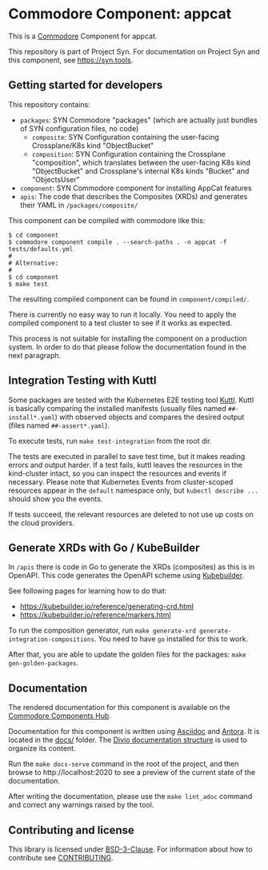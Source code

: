 # Commodore Component: appcat

This is a [Commodore][commodore] Component for appcat.

This repository is part of Project Syn.
For documentation on Project Syn and this component, see https://syn.tools.

## Getting started for developers

This repository contains:

* `packages`: SYN Commodore "packages" (which are actually just bundles of SYN configuration files, no code)
  * `composite`: SYN Configuration containing the user-facing Crossplane/K8s kind "ObjectBucket"
  * `composition`: SYN Configuration containing the Crossplane "composition", which translates between the user-facing K8s kind "ObjectBucket" and Crossplane's internal K8s kinds "Bucket" and "ObjectsUser"
* `component`: SYN Commodore component for installing AppCat features
* `apis`: The code that describes the Composites (XRDs) and generates their YAML in `/packages/composite/`

This component can be compiled with commodore like this:

```
$ cd component
$ commodore component compile . --search-paths . -n appcat -f tests/defaults.yml
#
# Alternative:
#
$ cd component
$ make test
```

The resulting compiled component can be found in `component/compiled/`.

There is currently no easy way to run it locally. You need to apply the compiled component to a test cluster to see if it works as expected.

This process is not suitable for installing the component on a production system. In order to do that please follow the documentation found in the next paragraph.

## Integration Testing with Kuttl

Some packages are tested with the Kubernetes E2E testing tool [Kuttl](https://kuttl.dev/docs).
Kuttl is basically comparing the installed manifests (usually files named `##-install*.yaml`) with observed objects and compares the desired output (files named `##-assert*.yaml`).

To execute tests, run `make test-integration` from the root dir.

The tests are executed in parallel to save test time, but it makes reading errors and output harder.
If a test fails, kuttl leaves the resources in the kind-cluster intact, so you can inspect the resources and events if necessary.
Please note that Kubernetes Events from cluster-scoped resources appear in the `default` namespace only, but `kubectl describe ...` should show you the events.

If tests succeed, the relevant resources are deleted to not use up costs on the cloud providers.

## Generate XRDs with Go / KubeBuilder

In `/apis` there is code in Go to generate the XRDs (composites) as this is in OpenAPI.
This code generates the OpenAPI scheme using [Kubebuilder](https://kubebuilder.io/).

See following pages for learning how to do that:
- https://kubebuilder.io/reference/generating-crd.html
- https://kubebuilder.io/reference/markers.html

To run the composition generator, run `make generate-xrd generate-integration-compositions`.
You need to have `go` installed for this to work.

After that, you are able to update the golden files for the packages: `make gen-golden-packages`.

## Documentation

The rendered documentation for this component is available on the [Commodore Components Hub](https://hub.syn.tools/appcat).

Documentation for this component is written using [Asciidoc][asciidoc] and [Antora][antora].
It is located in the [docs/](docs) folder.
The [Divio documentation structure](https://documentation.divio.com/) is used to organize its content.

Run the `make docs-serve` command in the root of the project, and then browse to http://localhost:2020 to see a preview of the current state of the documentation.

After writing the documentation, please use the `make lint_adoc` command and correct any warnings raised by the tool.

## Contributing and license

This library is licensed under [BSD-3-Clause](LICENSE).
For information about how to contribute see [CONTRIBUTING](CONTRIBUTING.md).

[commodore]: https://syn.tools/commodore/
[asciidoc]: https://asciidoctor.org/
[antora]: https://antora.org/
